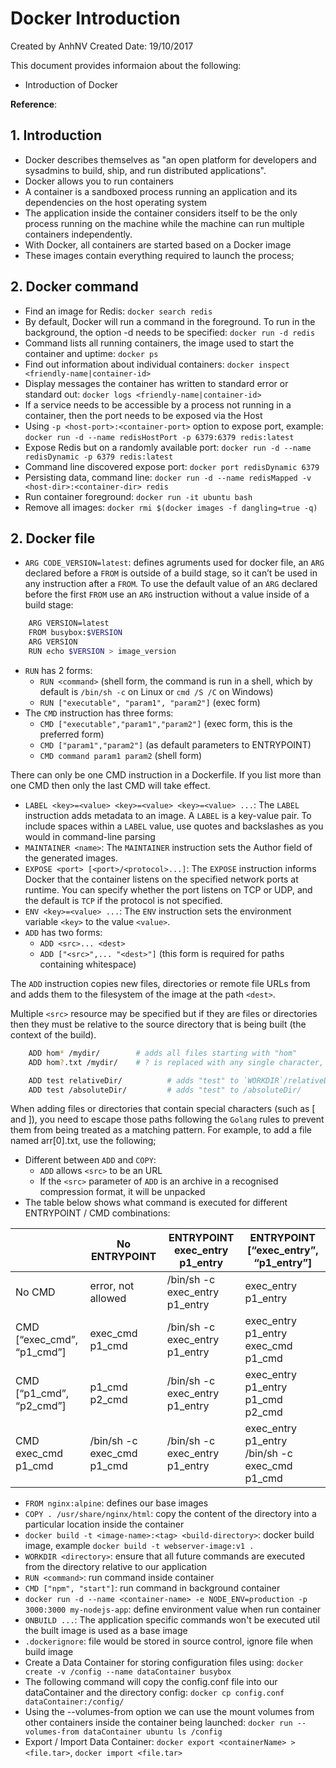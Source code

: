 # Docker Introduction
Created by AnhNV Created Date: 19/10/2017

This document provides informaion about the following:

- Introduction of Docker

**Reference**:


## 1. Introduction
- Docker describes themselves as "an open platform for developers and sysadmins to build, ship, and run distributed applications".
- Docker allows you to run containers
- A container is a sandboxed process running an application and its dependencies on the host operating system
- The application inside the container considers itself to be the only process running on the machine while the machine can run multiple containers independently.
- With Docker, all containers are started based on a Docker image
- These images contain everything required to launch the process;

## 2. Docker command
- Find an image for Redis: ```docker search redis ```
- By default, Docker will run a command in the foreground. To run in the background, the option -d needs to be specified: ```docker run -d redis```
- Command lists all running containers, the image used to start the container and uptime: ```docker ps```
- Find out information about individual containers: ```docker inspect <friendly-name|container-id>```
- Display messages the container has written to standard error or standard out: ```docker logs <friendly-name|container-id>```
- If a service needs to be accessible by a process not running in a container, then the port needs to be exposed via the Host
- Using ```-p <host-port>:<container-port>``` option to expose port, example: ```docker run -d --name redisHostPort -p 6379:6379 redis:latest```
- Expose Redis but on a randomly available port: ```docker run -d --name redisDynamic -p 6379 redis:latest```
- Command line discovered expose port: ```docker port redisDynamic 6379```
- Persisting data, command line: ```docker run -d --name redisMapped -v <host-dir>:<container-dir> redis```
- Run container foreground: ```docker run -it ubuntu bash```
- Remove all images: ```docker rmi $(docker images -f dangling=true -q)```

## 2. Docker file
- ```ARG CODE_VERSION=latest```: defines agruments used for docker file, an ```ARG``` declared before a ```FROM``` is outside of a build stage, so it can’t be used in any instruction after a ```FROM```. To use the default value of an ```ARG``` declared before the first ```FROM``` use an ```ARG``` instruction without a value inside of a build stage:
```sh
    ARG VERSION=latest
    FROM busybox:$VERSION
    ARG VERSION
    RUN echo $VERSION > image_version
```
- ```RUN``` has 2 forms:
    * ```RUN <command>``` (shell form, the command is run in a shell, which by default is ```/bin/sh -c``` on Linux or ```cmd /S /C``` on Windows)
    * ```RUN ["executable", "param1", "param2"]``` (exec form)
- The ```CMD``` instruction has three forms:
    * ```CMD ["executable","param1","param2"]``` (exec form, this is the preferred form)
    * ```CMD ["param1","param2"]``` (as default parameters to ENTRYPOINT)
    * ```CMD command param1 param2``` (shell form)

There can only be one CMD instruction in a Dockerfile. If you list more than one CMD then only the last CMD will take effect.
- ```LABEL <key>=<value> <key>=<value> <key>=<value> ...```: The ```LABEL``` instruction adds metadata to an image. A ```LABEL``` is a key-value pair. To include spaces within a ```LABEL``` value, use quotes and backslashes as you would in command-line parsing
- ```MAINTAINER <name>```: The ```MAINTAINER``` instruction sets the Author field of the generated images.
- ```EXPOSE <port> [<port>/<protocol>...]```: The ```EXPOSE``` instruction informs Docker that the container listens on the specified network ports at runtime. You can specify whether the port listens on TCP or UDP, and the default is ```TCP``` if the protocol is not specified.
- ```ENV <key>=<value> ...```: The ```ENV``` instruction sets the environment variable ```<key>``` to the value ```<value>```.
- ```ADD``` has two forms:
    * ```ADD <src>... <dest>```
    * ```ADD ["<src>",... "<dest>"]``` (this form is required for paths containing whitespace)

The ```ADD``` instruction copies new files, directories or remote file URLs from <src> and adds them to the filesystem of the image at the path ```<dest>```.

Multiple  ```<src>``` resource may be specified but if they are files or directories then they must be relative to the source directory that is being built (the context of the build).

```sh
    ADD hom* /mydir/        # adds all files starting with "hom"
    ADD hom?.txt /mydir/    # ? is replaced with any single character, e.g., "home.txt"
```

```sh
    ADD test relativeDir/          # adds "test" to `WORKDIR`/relativeDir/
    ADD test /absoluteDir/         # adds "test" to /absoluteDir/
```

When adding files or directories that contain special characters (such as [ and ]), you need to escape those paths following the ```Golang``` rules to prevent them from being treated as a matching pattern. For example, to add a file named arr[0].txt, use the following;
- Different between ```ADD``` and ```COPY```:
    * ```ADD``` allows ```<src>``` to be an URL
    * If the ```<src>``` parameter of ```ADD``` is an archive in a recognised compression format, it will be unpacked
- The table below shows what command is executed for different ENTRYPOINT / CMD combinations:

| 	|No ENTRYPOINT|	ENTRYPOINT exec_entry p1_entry|	ENTRYPOINT [“exec_entry”, “p1_entry”]|
|----|-----------|--------------------------------| -------------------------------------|
| No CMD| error, not allowed|	/bin/sh -c exec_entry p1_entry|	exec_entry p1_entry |
|CMD [“exec_cmd”, “p1_cmd”]|	exec_cmd p1_cmd |	/bin/sh -c exec_entry p1_entry|	exec_entry p1_entry exec_cmd p1_cmd|
|CMD [“p1_cmd”, “p2_cmd”]|	p1_cmd p2_cmd|	/bin/sh -c exec_entry p1_entry|	exec_entry p1_entry p1_cmd p2_cmd|
|CMD exec_cmd p1_cmd|	/bin/sh -c exec_cmd p1_cmd|	/bin/sh -c exec_entry p1_entry|	exec_entry p1_entry /bin/sh -c exec_cmd p1_cmd|
- ```FROM nginx:alpine```: defines our base images
- ```COPY . /usr/share/nginx/html```: copy the content of the directory into a particular location inside the container
- ```docker build -t <image-name>:<tag> <build-directory>```: docker build image, example ```docker build -t webserver-image:v1 .```
- ```WORKDIR <directory>```: ensure that all future commands are executed from the directory relative to our application
- ```RUN <command>```: run command inside container
- ```CMD ["npm", "start"]```: run command in background container
- ```docker run -d --name <container-name> -e NODE_ENV=production -p 3000:3000 my-nodejs-app```: define environment value when run container
- ```ONBUILD ...```: The application specific commands won't be executed util the built image is used as a base image
- ```.dockerignore```: file would be stored in source control, ignore file when build image
- Create a Data Container for storing configuration files using: ```docker create -v /config --name dataContainer busybox```
- The following command will copy the config.conf file into our dataContainer and the directory config: ```docker cp config.conf dataContainer:/config/```
- Using the --volumes-from <container> option we can use the mount volumes from other containers inside the container being launched: ```docker run --volumes-from dataContainer ubuntu ls /config```
- Export / Import Data Container: ```docker export <containerName> > <file.tar>```, ```docker import <file.tar>```